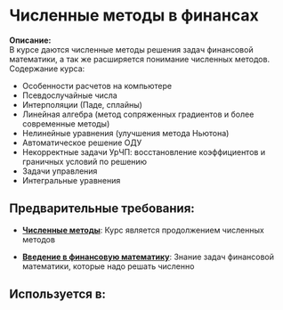 # Численные методы в финансах

**Описание:**  
В курсе даются численные методы решения задач финансовой математики, а так же расширяется понимание численных методов.
Содержание курса:
- Особенности расчетов на компьютере
- Псевдослучайные числа
- Интерполяции (Паде, сплайны)
- Линейная алгебра (метод сопряженных градиентов и более современные методы)
- Нелинейные уравнения (улучшения метода Ньютона)
- Автоматическое решение ОДУ
- Некорректные задачи УрЧП: восстановление коэффициентов и граничных условий по решению
- Задачи управления
- Интегральные уравнения


## Предварительные требования:

- **[Численные методы](numerics.md)**: Курс является продолжением численных методов


- **[Введение в финансовую математику](intro_fin_math.md)**: Знание задач финансовой математики, которые надо решать численно



## Используется в:
